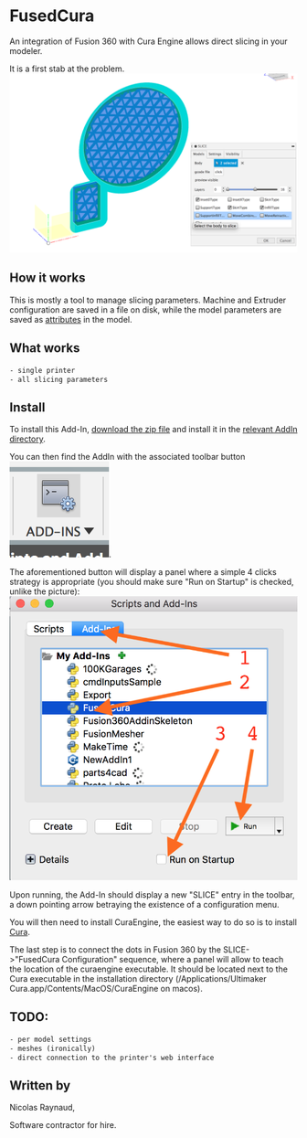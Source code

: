 # FusedCura

An integration of Fusion 360 with Cura Engine allows direct slicing in your modeler.

It is a first stab at the problem.
![screen grab](doc/screengrab.png)

## How it works
This is mostly a tool to manage slicing parameters. Machine and Extruder configuration are saved in a file on disk, 
while the model parameters are saved as [attributes](https://help.autodesk.com/view/fusion360/ENU/?guid=GUID-BAF017FE-10B8-4612-BDE2-0EF5D4C6F800) in the model.


## What works
    - single printer
    - all slicing parameters

## Install
To install this Add-In, [download the zip file](https://github.com/nraynaud/FusedCura/archive/master.zip) 
and install it in the [relevant AddIn directory](https://knowledge.autodesk.com/support/fusion-360/troubleshooting/caas/sfdcarticles/sfdcarticles/How-to-install-an-ADD-IN-and-Script-in-Fusion-360.html).

You can then find the AddIn with the associated toolbar button ![toolbar button](doc/AddIn_button.png).

The aforementioned button will display a panel where a simple 4 clicks strategy is appropriate (you should make sure "Run on Startup" is checked, unlike the picture):
![panel](doc/AddIn_panel.png)

Upon running, the Add-In should display a new "SLICE" entry in the toolbar, a down pointing arrow betraying the existence 
of a configuration menu.

You will then need to install CuraEngine, the easiest way to do so is to install [Cura](https://github.com/Ultimaker/Cura/releases/tag/3.4.1).

The last step is to connect the dots in Fusion 360 by the SLICE->"FusedCura Configuration" sequence, where a panel will allow 
 to teach the location of the curaengine executable. It should be located next to the Cura executable in the installation 
 directory (/Applications/Ultimaker Cura.app/Contents/MacOS/CuraEngine on macos).
 

## TODO:
    - per model settings
    - meshes (ironically)
    - direct connection to the printer's web interface
    
## Written by 
Nicolas Raynaud,

Software contractor for hire.